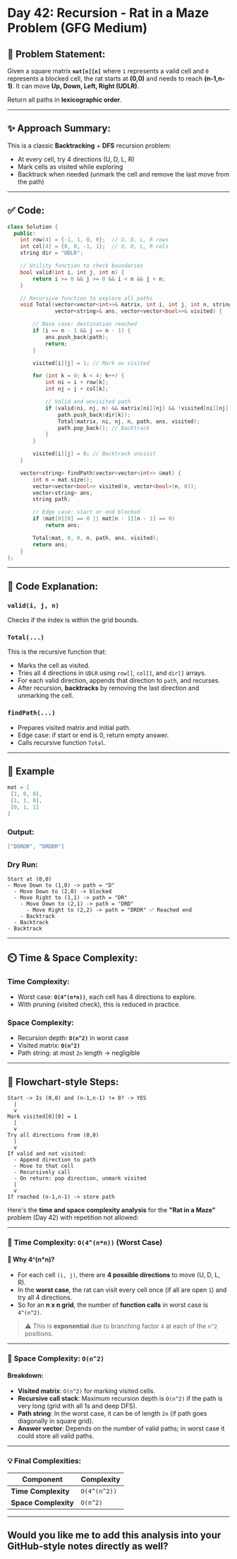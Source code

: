 # Day 42: Recursion - Rat in a Maze Problem (GFG Medium)

## 🔄 Problem Statement:
Given a square matrix **`mat[n][n]`** where `1` represents a valid cell and `0` represents a blocked cell, the rat starts at **(0,0)** and needs to reach **(n-1,n-1)**. It can move **Up, Down, Left, Right (UDLR)**.

Return all paths in **lexicographic order**.

---

## ✨ Approach Summary:
This is a classic **Backtracking** + **DFS** recursion problem:
- At every cell, try 4 directions (U, D, L, R)
- Mark cells as visited while exploring
- Backtrack when needed (unmark the cell and remove the last move from the path)

---

## ✅ Code:
```cpp
class Solution {
  public:
    int row[4] = {-1, 1, 0, 0};  // U, D, L, R rows
    int col[4] = {0, 0, -1, 1};  // U, D, L, R cols
    string dir = "UDLR";

    // Utility function to check boundaries
    bool valid(int i, int j, int n) {
        return i >= 0 && j >= 0 && i < n && j < n;
    }

    // Recursive function to explore all paths
    void Total(vector<vector<int>>& matrix, int i, int j, int n, string &path,
               vector<string>& ans, vector<vector<bool>>& visited) {

        // Base case: destination reached
        if (i == n - 1 && j == n - 1) {
            ans.push_back(path);
            return;
        }

        visited[i][j] = 1; // Mark as visited

        for (int k = 0; k < 4; k++) {
            int ni = i + row[k];
            int nj = j + col[k];

            // Valid and unvisited path
            if (valid(ni, nj, n) && matrix[ni][nj] && !visited[ni][nj]) {
                path.push_back(dir[k]);
                Total(matrix, ni, nj, n, path, ans, visited);
                path.pop_back(); // Backtrack
            }
        }

        visited[i][j] = 0; // Backtrack unvisit
    }

    vector<string> findPath(vector<vector<int>> &mat) {
        int n = mat.size();
        vector<vector<bool>> visited(n, vector<bool>(n, 0));
        vector<string> ans;
        string path;

        // Edge case: start or end blocked
        if (mat[0][0] == 0 || mat[n - 1][n - 1] == 0)
            return ans;

        Total(mat, 0, 0, n, path, ans, visited);
        return ans;
    }
};
```

---

## 🧠 Code Explanation:

### `valid(i, j, n)`
Checks if the index is within the grid bounds.

### `Total(...)`
This is the recursive function that:
- Marks the cell as visited.
- Tries all 4 directions in `UDLR` using `row[]`, `col[]`, and `dir[]` arrays.
- For each valid direction, appends that direction to `path`, and recurses.
- After recursion, **backtracks** by removing the last direction and unmarking the cell.

### `findPath(...)`
- Prepares visited matrix and initial path.
- Edge case: if start or end is 0, return empty answer.
- Calls recursive function `Total`.

---

## 🔢 Example
```cpp
mat = [
 [1, 0, 0],
 [1, 1, 0],
 [0, 1, 1]
]
```

### Output:
```cpp
["DDRDR", "DRDDR"]
```

### Dry Run:
```
Start at (0,0)
- Move Down to (1,0) -> path = "D"
  - Move Down to (2,0) -> blocked
  - Move Right to (1,1) -> path = "DR"
    - Move Down to (2,1) -> path = "DRD"
      - Move Right to (2,2) -> path = "DRDR" ✅ Reached end
    - Backtrack
  - Backtrack
- Backtrack
```

---

## ⏲️ Time & Space Complexity:
### Time Complexity:
- Worst case: **`O(4^(n*n))`**, each cell has 4 directions to explore.
- With pruning (visited check), this is reduced in practice.

### Space Complexity:
- Recursion depth: **`O(n^2)`** in worst case
- Visited matrix: **`O(n^2)`**
- Path string: at most `2n` length -> negligible

---

## 🔄 Flowchart-style Steps:
```
Start -> Is (0,0) and (n-1,n-1) != 0? -> YES
  |
  v
Mark visited[0][0] = 1
  |
  v
Try all directions from (0,0)
  |
  v
If valid and not visited:
  - Append direction to path
  - Move to that cell
  - Recursively call
  - On return: pop direction, unmark visited
  |
  v
If reached (n-1,n-1) -> store path
```


Here's the **time and space complexity analysis** for the **"Rat in a Maze"** problem (Day 42) with repetition not allowed:

---

### 🧠 **Time Complexity: `O(4^(n*n))` (Worst Case)**

#### 📌 Why 4^(n*n)?
- For each cell `(i, j)`, there are **4 possible directions** to move (U, D, L, R).
- In the **worst case**, the rat can visit every cell once (if all are open `1`) and try all 4 directions.
- So for an **n x n grid**, the number of **function calls** in worst case is `4^(n^2)`.

> ⚠️ This is **exponential** due to branching factor `4` at each of the `n^2` positions.

---

### 🧠 **Space Complexity: `O(n^2)`**

#### Breakdown:
- **Visited matrix**: `O(n^2)` for marking visited cells.
- **Recursive call stack**: Maximum recursion depth is `O(n^2)` if the path is very long (grid with all 1s and deep DFS).
- **Path string**: In the worst case, it can be of length `2n` (if path goes diagonally in square grid).
- **Answer vector**: Depends on the number of valid paths; in worst case it could store all valid paths.

---

### 💡 Final Complexities:

| Component              | Complexity        |
|------------------------|-------------------|
| **Time Complexity**     | `O(4^(n^2))`      |
| **Space Complexity**    | `O(n^2)`          |

---

Would you like me to add this analysis into your GitHub-style notes directly as well?
---
